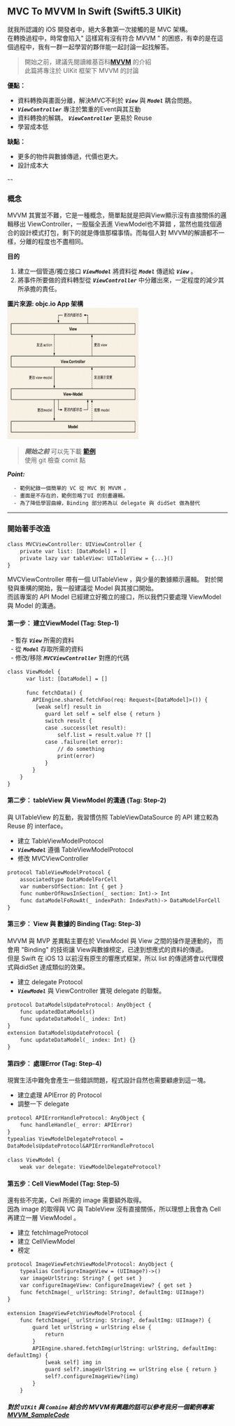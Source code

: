 ## MVC To MVVM In Swift (Swift5.3 UIKit)
就我所認識的 iOS 開發者中，絕大多數第一次接觸的是 MVC 架構。  
在轉換過程中，時常會陷入" 這樣寫有沒有符合 MVVM " 的困惑，有幸的是在這個過程中，我有一群一起學習的夥伴能一起討論一起找解答。

> 開始之前，建議先閱讀維基百科[**MVVM**](https://zh.wikipedia.org/wiki/MVVM) 的介紹    
> 此篇將專注於 UIKit 框架下 MVVM 的討論

**優點：**  

- 資料轉換與畫面分離，解決MVC不利於 ***`View`*** 與 ***`Model`*** 耦合問題。
- ***`ViewController`*** 專注於繁重的Event與其互動
- 資料轉換的解耦， ***`ViewController`*** 更易於 Reuse
- 學習成本低  
 
**缺點：**

- 更多的物件與數據傳遞，代價也更大。
- 設計成本大  
  
  
--
### 概念
MVVM 其實並不難，它是一種概念，簡單點就是把與View顯示沒有直接關係的邏輯移出 ViewController，一股腦全丟進 ViewModel也不算錯 ，當然也能找個適合的設計模式打包，剩下的就是傳值那檔事情。而每個人對 MVVM的解讀都不一樣，分離的程度也不盡相同。  

**目的**  
1. 建立一個管道/獨立接口 ***`ViewModel`*** 將資料從 ***`Model`*** 傳遞給 ***`View`*** 。  
2. 將事件所要做的資料轉型從 ***`ViewController`*** 中分離出來，一定程度的減少其所承擔的責任。

**圖片來源: objc.io App 架構**  
<img src="https://github.com/woodycatliu/MVC2MVVM/blob/main/Resource/MVVM%E9%97%9C%E8%81%AF%E5%9C%96.png" width="300" height="300" />  


> ***開始之前*** 可以先下載 [**範例**](https://github.com/woodycatliu/MVC2MVVM)  
> 使用 git 檢查 comit 點


***Point:***  

```    
  - 範例紀錄一個簡單的 VC 從 MVC 到 MVVM 。 
  - 畫面是不存在的，範例忽略了UI 的刻畫邏輯。 
  - 為了降低學習曲線，Binding 部分將為以 delegate 與 didSet 做為替代

```

--------
### 開始著手改造
```  
class MVCViewController: UIViewController {
    private var list: [DataModel] = []
    private lazy var tableView: UITableView = {...}()
}
```
MVCViewController 帶有一個 UITableView ，與少量的數據顯示邏輯。
對於開發與重構的開始，我一般建議從 Model 與其接口開始。  
而該專案的 API Model 已經建立好獨立的接口，所以我們只要處理 ViewModel 與 Model 的溝通。

#### 第一步： 建立ViewModel (Tag: Step-1)  

  - 暫存 ***`View`*** 所需的資料  
  - 從 ***`Model`*** 存取所需的資料  
  - 修改/移除 ***`MVCViewController`*** 對應的代碼  

```
class ViewModel {
      var list: [DataModel] = []
      
      func fetchData() {
        APIEngine.shared.fetchFoo(req: Request<[DataModel]>()) {
         [weak self] result in
            guard let self = self else { return }
            switch result {
            case .success(let result):
                self.list = result.value ?? []
            case .failure(let error):
                // do something
                print(error)
            }
        }
    }
}
```

#### 第二步： tableView 與 ViewModel 的溝通 (Tag: Step-2) 

與 UITableView 的互動，我習慣仿照 TableViewDataSource 的 API 建立較為 Reuse 的 interface。  

- 建立 TableViewModelProtocol  
- ***`ViewModel`*** 遵循 TableViewModelProtocol  
- 修改 MVCViewController  

```
protocol TableViewModelProtocol {
    associatedtype DataModelForCell
    var numbersOfSection: Int { get }
    func numberOfRowsInSection(_ section: Int)-> Int
    func dataModelFoRowAt(_ indexPath: IndexPath)-> DataModelForCell
}
```  
  
#### 第三步： View 與 數據的 Binding (Tag: Step-3) 
MVVM 與 MVP 差異點主要在於 ViewModel 與 View 之間的操作是連動的，
而會用 "Binding" 的技術讓 View與數據榜定，已達到想應式的資料的傳遞。  
但是 Swift 在 iOS 13 以前沒有原生的響應式框架，所以 list 的傳遞將會以代理模式與didSet 達成類似的效果。  

- 建立 delegate Protocol
- ***`ViewModel`*** 與 ViewController 實現 delegate 的聯繫。

```
protocol DataModelsUpdateProtocol: AnyObject {
    func updatedDataModels()
    func updateDataModel(_ index: Int)
}
extension DataModelsUpdateProtocol {
    func updateDataModel(_ index: Int) {}
}
```

#### 第四步： 處理Error (Tag: Step-4)   
現實生活中難免會產生一些錯誤問題，程式設計自然也需要顧慮到這一塊。  

-   建立處理 APIError 的 Protocol
-   調整一下 delegate

```
protocol APIErrorHandleProtocol: AnyObject {
    func handleHandle(_ error: APIError)
}
typealias ViewModelDelegateProtocol = DataModelsUpdateProtocol&APIErrorHandleProtocol

class ViewModel {
    weak var delegate: ViewModelDelegateProtocol?
```

#### 第五步：Cell ViewModel (Tag: Step-5)   
還有些不完美，Cell 所需的 image 需要額外取得。  
因為 image 的取得與 VC 與 TableView 沒有直接關係，所以理想上我會為 Cell 再建立一層 ViewModel 。  

- 建立 fetchImageProtocol
- 建立 CellViewModel
- 榜定

```
protocol ImageViewFetchViewModelProtocol: AnyObject {
    typealias ConfigureImageView = (UIImage?)->()
    var imageUrlString: String? { get set }
    var configureImageView: ConfigureImageView? { get set }
    func fetchImage(_ urlString: String?, defaultImg: UIImage?)
}

extension ImageViewFetchViewModelProtocol {  
    func fetchImage(_ urlString: String?, defaultImg: UIImage?) {
        guard let urlString = urlString else {
            return
        }
        APIEngine.shared.fetchImg(urlString: urlString, defaultImg: defaultImg) {
            [weak self] img in
            guard self?.imageUrlString == urlString else { return }
            self?.configureImageView?(img)
        }
    }

```



##### 對於 ***`UIKit`*** 與 ***`Combine`*** 結合的 MVVM有興趣的話可以參考我另一個範例專案[***MVVM_SampleCode***](https://github.com/woodycatliu/MVVM_SampleCode)

